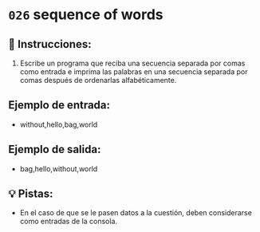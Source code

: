 # `026` sequence of words

## 📝 Instrucciones:

1. Escribe un programa que reciba una secuencia separada por comas como entrada e imprima las palabras en una secuencia separada por comas después de ordenarlas alfabéticamente.

## Ejemplo de entrada:

+ without,hello,bag,world

## Ejemplo de salida:

+ bag,hello,without,world

## 💡 Pistas:

+ En el caso de que se le pasen datos a la cuestión, deben considerarse como entradas de la consola.
